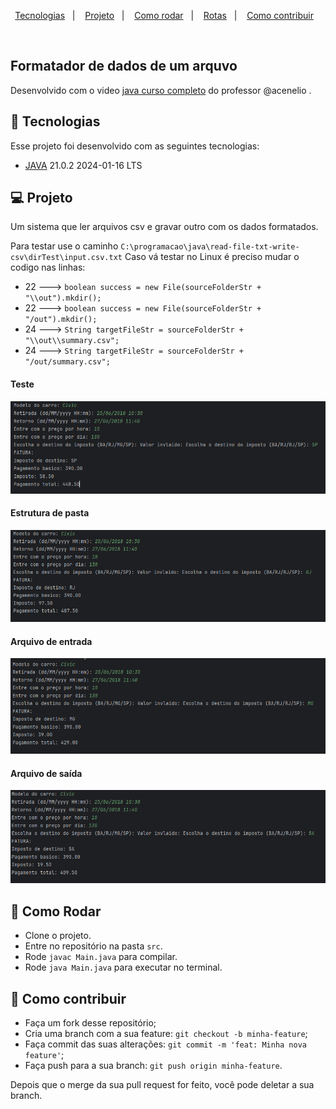 <p align="center">
  <a href="#-tecnologias">Tecnologias</a>&nbsp;&nbsp;&nbsp;|&nbsp;&nbsp;&nbsp;
  <a href="#-projeto">Projeto</a>&nbsp;&nbsp;&nbsp;|&nbsp;&nbsp;&nbsp;
  <a href="#-como-rodar">Como rodar</a>&nbsp;&nbsp;&nbsp;|&nbsp;&nbsp;&nbsp;
  <a href="#-rotas">Rotas</a>&nbsp;&nbsp;&nbsp;|&nbsp;&nbsp;&nbsp;
  <a href="#-como-contribuir">Como contribuir</a>&nbsp;&nbsp;&nbsp;
</p>
<br>

## Formatador de dados de um arquvo

Desenvolvido com o video [java curso completo](https://pt.stackoverflow.com/questions/27013/como-ler-arquivos-csv-em-java) do professor @acenelio .

## 🚀 Tecnologias

Esse projeto foi desenvolvido com as seguintes tecnologias:

  - [JAVA](https://www.java.com/pt-BR/) 21.0.2 2024-01-16 LTS

## 💻 Projeto

Um sistema que ler arquivos csv e gravar outro com os dados formatados.

Para testar use o caminho `C:\programacao\java\read-file-txt-write-csv\dirTest\input.csv.txt`
Caso vá testar no Linux é preciso mudar o codigo nas linhas:
- 22 ---> ```boolean success = new File(sourceFolderStr + "\\out").mkdir();```
- 22 ---> ```boolean success = new File(sourceFolderStr + "/out").mkdir();```
- 24 ---> ```String targetFileStr = sourceFolderStr + "\\out\\summary.csv";```
- 24 ---> ```String targetFileStr = sourceFolderStr + "/out/summary.csv";```

#### Teste
![img.png](.github%2Fimg.png)

#### Estrutura de pasta

![img_1.png](.github%2Fimg_1.png)

#### Arquivo de entrada

![img_2.png](.github%2Fimg_2.png)

#### Arquivo de saída

![img_3.png](.github%2Fimg_3.png)

## 🚀 Como Rodar

  - Clone o projeto.
  - Entre no repositório na pasta `src`.
  - Rode `javac Main.java` para compilar.
  - Rode `java Main.java` para executar no terminal.

## 🤔 Como contribuir

  - Faça um fork desse repositório;
  - Cria uma branch com a sua feature: `git checkout -b minha-feature`;
  - Faça commit das suas alterações: `git commit -m 'feat: Minha nova feature'`;
  - Faça push para a sua branch: `git push origin minha-feature`.

Depois que o merge da sua pull request for feito, você pode deletar a sua branch.
